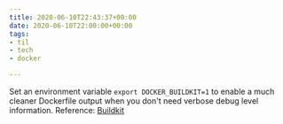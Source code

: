 ```yaml
---
title: 2020-06-10T22:43:37+00:00
date: 2020-06-10T22:00:00+00:00
tags:
- til
- tech
- docker

---
```

Set an environment variable `export DOCKER_BUILDKIT=1` to enable a much cleaner Dockerfile output when you don't need verbose debug level information.  Reference: [Buildkit](https://docs.docker.com/develop/develop-images/build_enhancements/#to-enable-buildkit-builds "Buildkit")

